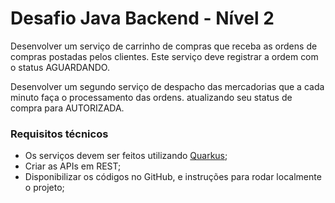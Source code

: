 # Desafio Java Backend - Nível 2

Desenvolver um serviço de carrinho de compras que receba as ordens de compras postadas pelos clientes. Este serviço deve registrar a ordem com o status AGUARDANDO.

Desenvolver um segundo serviço de despacho das mercadorias que a cada minuto faça o processamento das ordens. atualizando seu status de compra para AUTORIZADA.


### Requisitos técnicos
- Os serviços devem ser feitos utilizando [Quarkus](https://quarkus.io);
- Criar as APIs em REST;
- Disponibilizar os códigos no GitHub, e instruções para rodar localmente o projeto;
